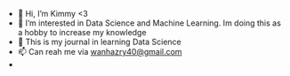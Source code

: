 - 👋 Hi, I’m Kimmy <3
- 👀 I’m interested in Data Science and Machine Learning. Im doing this as a hobby to increase my knowledge
- 🌱 This is my journal in learning Data Science 
- 📫 Can reah me via wanhazry40@gmail.com
- 
<!---
Hazryakimi/Hazryakimi is a ✨ special ✨ repository because its `README.md` (this file) appears on your GitHub profile.
You can click the Preview link to take a look at your changes.
--->
